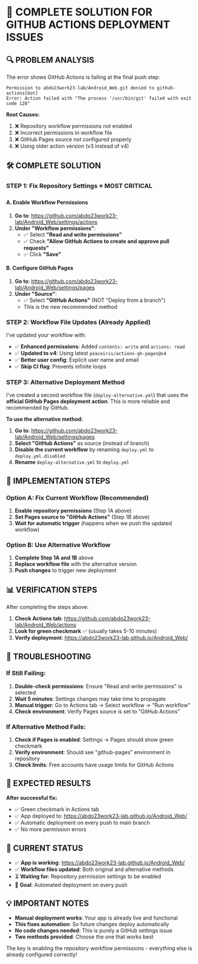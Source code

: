 # 🔧 COMPLETE SOLUTION FOR GITHUB ACTIONS DEPLOYMENT ISSUES

## 🔍 **PROBLEM ANALYSIS**

The error shows GitHub Actions is failing at the final push step:
```
Permission to abdo23work23-lab/Android_Web.git denied to github-actions[bot]
Error: Action failed with "The process '/usr/bin/git' failed with exit code 128"
```

**Root Causes:**
1. ❌ Repository workflow permissions not enabled
2. ❌ Incorrect permissions in workflow file  
3. ❌ GitHub Pages source not configured properly
4. ❌ Using older action version (v3 instead of v4)

## 🛠️ **COMPLETE SOLUTION**

### **STEP 1: Fix Repository Settings** ⭐ **MOST CRITICAL**

#### **A. Enable Workflow Permissions**
1. **Go to**: https://github.com/abdo23work23-lab/Android_Web/settings/actions
2. **Under "Workflow permissions"**:
   - ✅ Select **"Read and write permissions"**
   - ✅ Check **"Allow GitHub Actions to create and approve pull requests"**
   - ✅ Click **"Save"**

#### **B. Configure GitHub Pages**
1. **Go to**: https://github.com/abdo23work23-lab/Android_Web/settings/pages
2. **Under "Source"**:
   - ✅ Select **"GitHub Actions"** (NOT "Deploy from a branch")
   - This is the new recommended method

### **STEP 2: Workflow File Updates** (Already Applied)

I've updated your workflow with:
- ✅ **Enhanced permissions**: Added `contents: write` and `actions: read`
- ✅ **Updated to v4**: Using latest `peaceiris/actions-gh-pages@v4`
- ✅ **Better user config**: Explicit user name and email
- ✅ **Skip CI flag**: Prevents infinite loops

### **STEP 3: Alternative Deployment Method**

I've created a second workflow file (`deploy-alternative.yml`) that uses the **official GitHub Pages deployment action**. This is more reliable and recommended by GitHub.

**To use the alternative method:**
1. **Go to**: https://github.com/abdo23work23-lab/Android_Web/settings/pages
2. **Select "GitHub Actions"** as source (instead of branch)
3. **Disable the current workflow** by renaming `deploy.yml` to `deploy.yml.disabled`
4. **Rename** `deploy-alternative.yml` to `deploy.yml`

## 🚀 **IMPLEMENTATION STEPS**

### **Option A: Fix Current Workflow (Recommended)**

1. **Enable repository permissions** (Step 1A above)
2. **Set Pages source to "GitHub Actions"** (Step 1B above)  
3. **Wait for automatic trigger** (happens when we push the updated workflow)

### **Option B: Use Alternative Workflow**

1. **Complete Step 1A and 1B** above
2. **Replace workflow file** with the alternative version
3. **Push changes** to trigger new deployment

## 📊 **VERIFICATION STEPS**

After completing the steps above:

1. **Check Actions tab**: https://github.com/abdo23work23-lab/Android_Web/actions
2. **Look for green checkmark** ✅ (usually takes 5-10 minutes)
3. **Verify deployment**: https://abdo23work23-lab.github.io/Android_Web/

## 🔄 **TROUBLESHOOTING**

### **If Still Failing:**

1. **Double-check permissions**: Ensure "Read and write permissions" is selected
2. **Wait 5 minutes**: Settings changes may take time to propagate
3. **Manual trigger**: Go to Actions tab → Select workflow → "Run workflow"
4. **Check environment**: Verify Pages source is set to "GitHub Actions"

### **If Alternative Method Fails:**

1. **Check if Pages is enabled**: Settings → Pages should show green checkmark
2. **Verify environment**: Should see "github-pages" environment in repository
3. **Check limits**: Free accounts have usage limits for GitHub Actions

## 🎯 **EXPECTED RESULTS**

**After successful fix:**
- ✅ Green checkmark in Actions tab
- ✅ App deployed to: https://abdo23work23-lab.github.io/Android_Web/
- ✅ Automatic deployment on every push to main branch
- ✅ No more permission errors

## 📱 **CURRENT STATUS**

- ✅ **App is working**: https://abdo23work23-lab.github.io/Android_Web/
- ✅ **Workflow files updated**: Both original and alternative methods
- ⏳ **Waiting for**: Repository permission settings to be enabled
- 🎯 **Goal**: Automated deployment on every push

## 💡 **IMPORTANT NOTES**

- **Manual deployment works**: Your app is already live and functional
- **This fixes automation**: So future changes deploy automatically  
- **No code changes needed**: This is purely a GitHub settings issue
- **Two methods provided**: Choose the one that works best

The key is enabling the repository workflow permissions - everything else is already configured correctly!